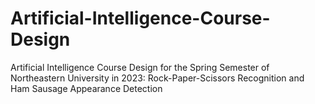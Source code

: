 # Artificial-Intelligence-Course-Design
Artificial Intelligence Course Design for the Spring Semester of Northeastern University in 2023: Rock-Paper-Scissors Recognition and Ham Sausage Appearance Detection
